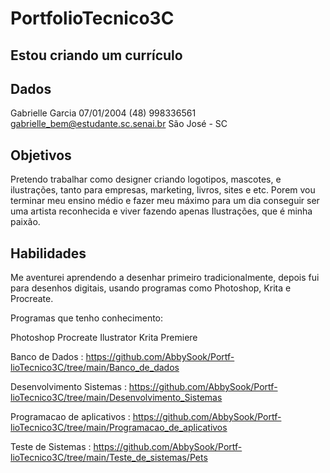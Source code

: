 # PortfolioTecnico3C
## Estou criando um currículo

## Dados
Gabrielle Garcia 
07/01/2004
(48) 998336561
gabrielle_bem@estudante.sc.senai.br
São José - SC

## Objetivos
Pretendo trabalhar como designer criando logotipos, mascotes, e ilustrações, tanto para empresas, marketing, livros, sites e etc.
Porem vou terminar meu ensino médio e fazer meu máximo para um dia conseguir ser uma artista reconhecida e viver fazendo apenas Ilustrações, que é minha paixão.

## Habilidades
Me aventurei aprendendo a desenhar primeiro tradicionalmente, depois fui para desenhos digitais, usando programas como Photoshop, Krita e Procreate.

Programas que tenho conhecimento:

Photoshop
Procreate
Ilustrator
Krita
Premiere

Banco de Dados : https://github.com/AbbySook/Portf-lioTecnico3C/tree/main/Banco_de_dados

Desenvolvimento Sistemas : https://github.com/AbbySook/Portf-lioTecnico3C/tree/main/Desenvolvimento_Sistemas

Programacao de aplicativos : https://github.com/AbbySook/Portf-lioTecnico3C/tree/main/Programacao_de_aplicativos

Teste de Sistemas : https://github.com/AbbySook/Portf-lioTecnico3C/tree/main/Teste_de_sistemas/Pets
